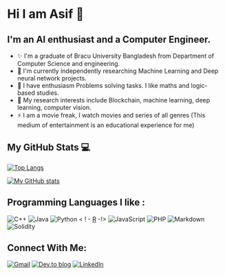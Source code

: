 # Hi I am Asif 👋

## I'm an AI enthusiast and a Computer Engineer.

- ✨ I'm a graduate of Bracu University Bangladesh from Department of Computer Science and engineering. 
- 🔭 I'm currently independently researching Machine Learning and Deep neural network projects.
- 🌱 I have enthusiasm Problems solving tasks. I like maths and logic-based studies.
- 🐍 My research interests include Blockchain, machine learning, deep learning, computer vision.
- ⚡ I am a movie freak, I watch movies and series of all genres (This medium of entertainment is an educational experience for me) 


## My GitHub Stats 💻

[![Top Langs](https://github-readme-stats.vercel.app/api/top-langs/?username=Mdasiftalukdar&hide=java,html,css&theme=highcontrast)](https://github.com/anuraghazra/github-readme-stats)

[![My GitHub stats](https://github-readme-stats.vercel.app/api?username=Mdasiftalukdar&theme=dracula)](https://github.com/anuraghazra/github-readme-stats)


## Programming Languages I like :
![C++](https://img.shields.io/badge/c++-%2300599C.svg?style=for-the-badge&logo=c%2B%2B&logoColor=white)
![Java](https://img.shields.io/badge/java-%23ED8B00.svg?style=for-the-badge&logo=java&logoColor=white)
![Python](https://img.shields.io/badge/python-3670A0?style=for-the-badge&logo=python&logoColor=ffdd54)
< ! - [R](https://img.shields.io/badge/r-%23276DC3.svg?style=for-the-badge&logo=r&logoColor=white) -!>
![JavaScript](https://img.shields.io/badge/javascript-%23323330.svg?style=for-the-badge&logo=javascript&logoColor=%23F7DF1E)
![PHP](https://img.shields.io/badge/php-%23777BB4.svg?style=for-the-badge&logo=php&logoColor=white)
![Markdown](https://img.shields.io/badge/markdown-%23000000.svg?style=for-the-badge&logo=markdown&logoColor=white)
![Solidity](https://img.shields.io/badge/Solidity-%23363636.svg?style=for-the-badge&logo=solidity&logoColor=white)

[website]: https://Mdasiftalukdar.github.io/
[LinkedIn]: https://www.linkedin.com/in/md-asif-talukdar-20a849206/
[email]: mailto:md.asiftalukdar@g.bracu.ac.bd

## Connect With Me:

[![Gmail](https://img.shields.io/badge/Gmail-D14836?style=for-the-badge&logo=gmail&logoColor=white)][email]
[![Dev.to blog](https://img.shields.io/badge/dev.to-0A0A0A?style=for-the-badge&logo=dev.to&logoColor=white)][website]
[![LinkedIn](https://img.shields.io/badge/linkedin-%230077B5.svg?style=for-the-badge&logo=linkedin&logoColor=white)][LinkedIn]






<!--

[![Stack Overflow](https://img.shields.io/badge/-Stackoverflow-FE7A16?style=for-the-badge&logo=stack-overflow&logoColor=white)][Stack-Overflow]

**Mdasiftalukdar/Mdasiftalukdar** is a ✨ _special_ ✨ repository because its `README.md` (this file) appears on your GitHub profile.

Here are some ideas to get you started:

- 🔭 I’m currently working on ...
- 🌱 I’m currently learning ...
- 👯 I’m looking to collaborate on ...
- 🤔 I’m looking for help with ...
- 💬 Ask me about ...
- 📫 How to reach me: ...
- 😄 Pronouns: ...
- ⚡ Fun fact: ...
-->
